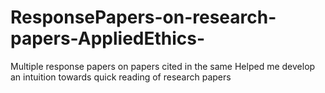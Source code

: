 # ResponsePapers-on-research-papers-AppliedEthics-
Multiple response papers on papers cited in the same 
Helped me develop an intuition towards quick reading of research papers 
